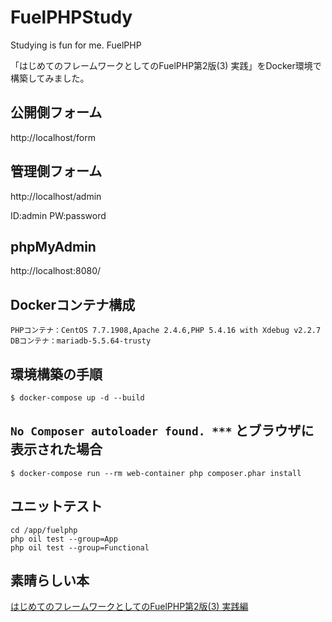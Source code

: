 # FuelPHPStudy
Studying is fun for me. FuelPHP

「はじめてのフレームワークとしてのFuelPHP第2版(3) 実践」をDocker環境で構築してみました。

## 公開側フォーム
http://localhost/form

## 管理側フォーム
http://localhost/admin

ID:admin PW:password

## phpMyAdmin
http://localhost:8080/

## Dockerコンテナ構成
```
PHPコンテナ：CentOS 7.7.1908,Apache 2.4.6,PHP 5.4.16 with Xdebug v2.2.7
DBコンテナ：mariadb-5.5.64-trusty
```

## 環境構築の手順

```
$ docker-compose up -d --build
```

## `No Composer autoloader found. ***` とブラウザに表示された場合

```
$ docker-compose run --rm web-container php composer.phar install
```


## ユニットテスト
```
cd /app/fuelphp
php oil test --group=App
php oil test --group=Functional
```

## 素晴らしい本

<a href="https://tatsu-zine.com/books/fuelphp1st-2nd-3">はじめてのフレームワークとしてのFuelPHP第2版(3) 実践編</a>
